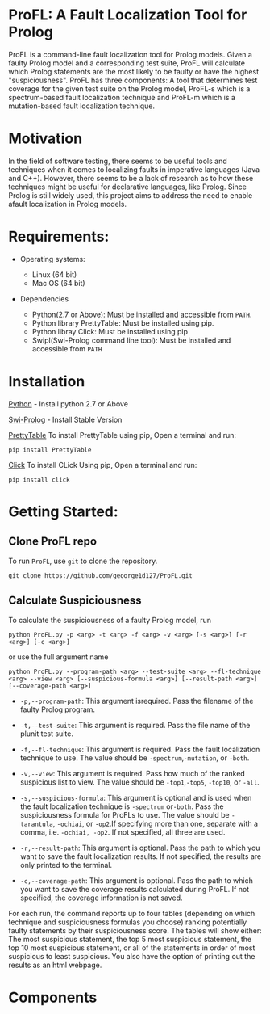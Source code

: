 # ProFL: A Fault Localization Tool for Prolog


ProFL is a command-line fault localization tool for Prolog models. Given a faulty Prolog model and a corresponding test suite, ProFL will calculate which Prolog statements are the most likely to be faulty or have the highest "suspiciousness". ProFL has three components: A tool that determines test coverage for the given test suite on the Prolog model, ProFL-s which is a spectrum-based fault localization technique and ProFL-m which is a mutation-based fault localization technique.


# Motivation
In the field of software testing, there seems to be useful tools and techniques when it comes to localizing faults in imperative languages (Java and C++). However, there seems to be a lack of research as to how these techniques might be useful for declarative languages, like Prolog. Since Prolog is still widely used, this project aims to address the need to enable afault localization in Prolog models.


# Requirements:


* Operating systems:
  - Linux (64 bit)
  - Mac OS (64 bit)


* Dependencies
  - Python(2.7 or Above): Must be installed and accessible from `PATH`.
  - Python library PrettyTable: Must be installed using pip.
  - Python libray Click: Must be installed using pip
  - Swipl(Swi-Prolog command line tool): Must be installed and accessible from `PATH`


# Installation

[Python](https://www.python.org/downloads/) - Install python 2.7 or Above

[Swi-Prolog](https://www.swi-prolog.org/download/stable) - Install Stable Version

[PrettyTable](https://pypi.org/project/PrettyTable/)
To install PrettyTable using pip, Open a terminal and run:
```Shell
pip install PrettyTable
```
[Click](https://pypi.org/project/click/)
To install CLick Using pip, Open a terminal and run:
```Shell
pip install click
```

# Getting Started:

## Clone ProFL repo

To run `ProFL`, use `git` to clone the repository.

```Shell
git clone https://github.com/geoorge1d127/ProFL.git
```

## Calculate Suspiciousness

To calculate the suspiciousness of a faulty Prolog model, run
```Shell
python ProFL.py -p <arg> -t <arg> -f <arg> -v <arg> [-s <arg>] [-r <arg>] [-c <arg>]

```
or use the full argument name
```Shell
python ProFL.py --program-path <arg> --test-suite <arg> --fl-technique <arg> --view <arg> [--suspicious-formula <arg>] [--result-path <arg>] [--coverage-path <arg>]
```



* `-p,--program-path`: This argument isrequired. Pass the filename of the faulty Prolog program.

* `-t,--test-suite`: This argument is required. Pass the file name of the plunit test suite.

* `-f,--fl-technique`: This argument is required. Pass the fault localization technique to use. The value should be `-spectrum`,`-mutation`, or `-both`.

* `-v,--view`: This argument is required. Pass how much of the ranked  suspicious  list  to  view.  The  value  should  be  `-top1`,`-top5`, `-top10`, or `-all`.

* `-s,--suspicious-formula`: This argument is optional and is used when the fault localization technique is `-spectrum` or`-both`. Pass the suspiciousness formula for ProFLs to use. The value should be `-tarantula`, `-ochiai`, or `-op2`.If specifying more than one, separate with a comma, i.e. `-ochiai, -op2`. If not specified, all three are used.

* `-r,--result-path`: This argument is optional. Pass the path to which you want to save the fault localization results. If not specified, the results are only printed to the terminal.

* `-c,--coverage-path`: This argument is optional. Pass the path to which you want to save the coverage results calculated during ProFL. If not specified, the coverage information is not saved.

For each run, the command reports up to four tables (depending on which technique and suspiciousness formulas you choose) ranking potentially faulty statements by their suspiciousness score. The tables will show either: The most suspicious statement, the top 5 most suspicious statement, the top 10 most suspicious statement, or all of the statements in order of most suspicious to least suspicious. You also have the option of printing out the results as an html webpage.

# Components
